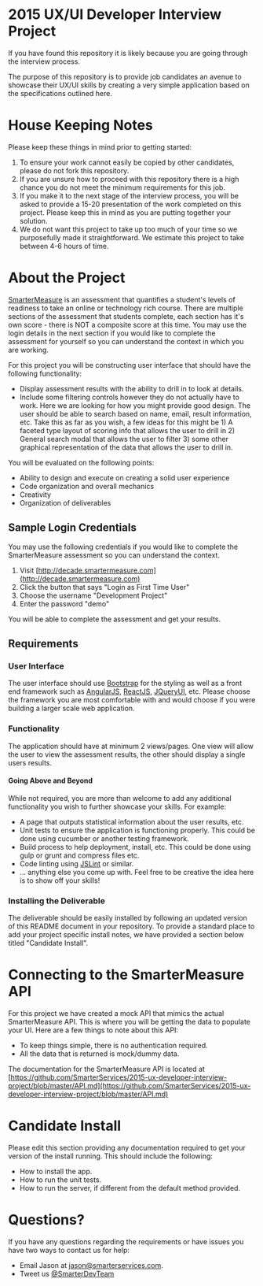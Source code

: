 # 2015 UX/UI Developer Interview Project 

If you have found this repository it is likely because you are going through the interview process.  

The purpose of this repository is to provide job candidates an avenue to showcase their UX/UI skills by creating a very simple application based on the specifications outlined here.  

# House Keeping Notes
Please keep these things in mind prior to getting started:

1. To ensure your work cannot easily be copied by other candidates, please do not fork this repository.
2. If you are unsure how to proceed with this repository there is a high chance you do not meet the minimum requirements for this job.  
3. If you make it to the next stage of the interview process, you will be asked to provide a 15-20 presentation of the work completed on this project.  Please keep this in mind as you are putting together your solution.
4. We do not want this project to take up too much of your time so we purposefully made it straightforward.  We estimate this project to take between 4-6 hours of time.

# About the Project

[SmarterMeasure](http://www.smartermeasure.com) is an assessment that quantifies a student's levels of readiness to take an online or technology rich course.  There are multiple sections of the assessment that students complete, each section has it's own score - there is NOT a composite score at this time.  You may use the login details in the next section if you would like to complete the assessment for yourself so you can understand the context in which you are working.

For this project you will be constructing user interface that should have the following functionality:

* Display assessment results with the ability to drill in to look at details.
* Include some filtering controls however they do not actually have to work.  Here we are looking for how you might provide good design.  The user should be able to search based on name, email, result information, etc.  Take this as far as you wish, a few ideas for this might be 1) A faceted type layout of scoring info that allows the user to drill in 2) General search modal that allows the user to filter 3) some other graphical representation of the data that allows the user to drill in.

You will be evaluated on the following points:

* Ability to design and execute on creating a solid user experience
* Code organization and overall mechanics
* Creativity
* Organization of deliverables

## Sample Login Credentials

You may use the following credentials if you would like to complete the SmarterMeasure assessment so you can understand the context.

1. Visit [http://decade.smartermeasure.com](http://decade.smartermeasure.com)
2. Click the button that says "Login as First Time User"
3. Choose the username "Development Project"
4. Enter the password "demo"

You will be able to complete the assessment and get your results.

## Requirements

### User Interface
The user interface should use [Bootstrap](http://getbootstrap.com/) for the styling as well as a front end framework such as [AngularJS](https://angularjs.org/), [ReactJS](http://facebook.github.io/react/), [JQueryUI](http://jqueryui.com/), etc.  Please choose the framework you are most comfortable with and would choose if you were building a larger scale web application.

### Functionality

The application should have at minimum 2 views/pages.  One view will allow the user to view the assessment results, the other should display a single users results.  

#### Going Above and Beyond

While not required, you are more than welcome to add any additional functionality you wish to further showcase your skills.  For example:

* A page that outputs statistical information about the user results, etc.
* Unit tests to ensure the application is functioning properly.  This could be done using cucumber or another testing framework.
* Build process to help deployment, install, etc.  This could be done using gulp or grunt and compress files etc. 
* Code linting using [JSLint](https://github.com/reid/node-jslint) or similar.
* ... anything else you come up with.  Feel free to be creative the idea here is to show off your skills!

### Installing the Deliverable
The deliverable should be easily installed by following an updated version of this README document in your repository.  To provide a standard place to add your project specific install notes, we have provided a section below titled "Candidate Install".

# Connecting to the SmarterMeasure API
For this project we have created a mock API that mimics the actual SmarterMeasure API.  This is where you will be getting the data to populate your UI. Here are a few things to note about this API:

* To keep things simple, there is no authentication required.
* All the data that is returned is mock/dummy data.

The documentation for the SmarterMeasure API is located at [https://github.com/SmarterServices/2015-ux-developer-interview-project/blob/master/API.md](https://github.com/SmarterServices/2015-ux-developer-interview-project/blob/master/API.md)


# Candidate Install
Please edit this section providing any documentation required to get your version of the install running.  This should include the following:

* How to install the app.
* How to run the unit tests.
* How to run the server, if different from the default method provided.

# Questions?

If you have any questions regarding the requirements or have issues you have two ways to contact us for help:

* Email Jason at jason@smarterservices.com.  
* Tweet us [@SmarterDevTeam](https://twitter.com/SmarterDevTeam)
